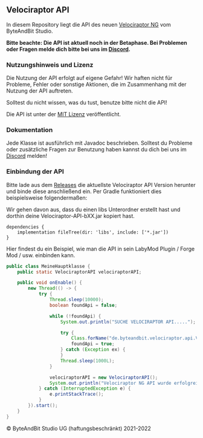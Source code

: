 ## Velociraptor API

In diesem Repository liegt die API des neuen [Velociraptor NG](https://byteandbit.store/shop/category/velociraptor) vom
ByteAndBit Studio.

**Bitte beachte: Die API ist aktuell noch in der Betaphase. Bei Problemen oder Fragen melde dich bitte bei uns
im [Discord](https://discord.com/invite/tSvGXeN).**

### Nutzungshinweis und Lizenz

Die Nutzung der API erfolgt auf eigene Gefahr!
Wir haften nicht für Probleme, Fehler oder sonstige Aktionen, die im Zusammenhang mit der Nutzung der API auftreten.

Solltest du nicht wissen, was du tust, benutze bitte nicht die API!

Die API ist unter der [MIT Lizenz](https://github.com/ByteAndBit-Studio/Velociraptor-API/blob/master/LICENSE) veröffentlicht.

### Dokumentation

Jede Klasse ist ausführlich mit Javadoc beschrieben. Solltest du Probleme oder zusätzliche Fragen zur Benutzung haben
kannst du dich bei uns im [Discord](https://discord.com/invite/tSvGXeN) melden!

### Einbindung der API

Bitte lade aus dem [Releases](https://github.com/ByteAndBit-Studio/Velociraptor-API/releases) die aktuellste
Velociraptor API Version herunter und binde diese anschließend ein. Per Gradle funktioniert dies beispielsweise
folgendermaßen:

Wir gehen davon aus, dass du einen libs Unterordner erstellt hast und dorthin deine Velociraptor-API-bXX.jar kopiert
hast.

```
dependencies {
    implementation fileTree(dir: 'libs', include: ['*.jar'])
}
```

Hier findest du ein Beispiel, wie man die API in sein LabyMod Plugin / Forge Mod / usw. einbinden kann.

```java
public class MeineHauptklasse {
    public static VelociraptorAPI velociraptorAPI;

    public void onEnable() {
        new Thread(() -> {
            try {
                Thread.sleep(10000);
                boolean foundApi = false;

                while (!foundApi) {
                    System.out.println("SUCHE VELOCIRAPTOR API.....");

                    try {
                        Class.forName("de.byteandbit.velociraptor.api.VelociraptorAPI");
                        foundApi = true;
                    } catch (Exception ex) {
                    }
                    Thread.sleep(1000L);
                }

                velociraptorAPI = new VelociraptorAPI();
                System.out.println("Velociraptor NG API wurde erfolgreich eingebunden!");
            } catch (InterruptedException e) {
                e.printStackTrace();
            }
        }).start();
    }
}
```

© ByteAndBit Studio UG (haftungsbeschränkt) 2021-2022
